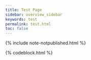 ```yaml
---
title: Test Page
sidebar: overview_sidebar
keywords: test
permalink: test.html
toc: false
---
```


{% include note-notpublished.html %}

{% codeblock.html %}
